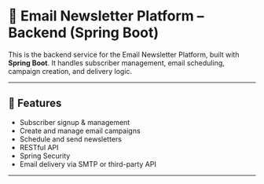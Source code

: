 # 📧 Email Newsletter Platform – Backend (Spring Boot)

This is the backend service for the Email Newsletter Platform, built with **Spring Boot**. It handles subscriber management, email scheduling, campaign creation, and delivery logic.

---

## 🚀 Features

- Subscriber signup & management
- Create and manage email campaigns
- Schedule and send newsletters
- RESTful API
- Spring Security
- Email delivery via SMTP or third-party API

---

